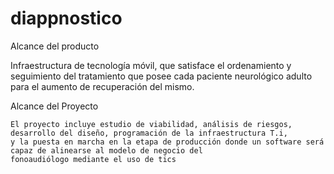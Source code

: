 # diappnostico

Alcance del producto
  
  Infraestructura de tecnología móvil, que satisface el ordenamiento y seguimiento del tratamiento que posee cada paciente neurológico adulto para el aumento de recuperación del mismo. 
  
  Alcance del Proyecto 
    
    El proyecto incluye estudio de viabilidad, análisis de riesgos, desarrollo del diseño, programación de la infraestructura T.i,
    y la puesta en marcha en la etapa de producción donde un software será capaz de alinearse al modelo de negocio del 
    fonoaudiólogo mediante el uso de tics
